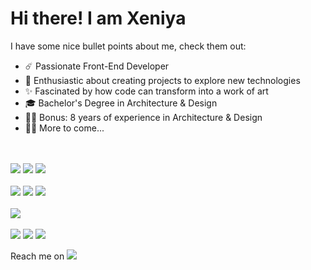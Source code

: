 # Hi there! I am Xeniya



I have some nice bullet points about me, check them out:

- :comet: Passionate Front-End Developer
- :smiling_face_with_three_hearts: Enthusiastic about creating projects to explore new technologies
- :sparkles: Fascinated by how code can transform into a work of art
- :mortar_board: Bachelor's Degree in Architecture & Design
- :woman_artist: Bonus: 8 years of experience in Architecture & Design
- :woman_technologist: More to come...




<br><br>
<img src="https://img.shields.io/badge/JavaScript-323330?style=for-the-badge&logo=javascript&logoColor=F7DF1E" />
<img src="https://img.shields.io/badge/React-20232A?style=for-the-badge&logo=react&logoColor=61DAFB" />
<img src="https://img.shields.io/badge/next%20js-000000?style=for-the-badge&logo=nextdotjs&logoColor=white" /><br><br>
<img src="https://img.shields.io/badge/Node%20js-339933?style=for-the-badge&logo=nodedotjs&logoColor=white" />
<img src="https://img.shields.io/badge/Express%20js-000000?style=for-the-badge&logo=express&logoColor=white" />
<img src="https://img.shields.io/badge/MongoDB-4EA94B?style=for-the-badge&logo=mongodb&logoColor=white" /><br><br>
<img src="https://img.shields.io/badge/Playwright-45ba4b?style=for-the-badge&logo=Playwright&logoColor=white" /><br><br>
<img src="https://img.shields.io/badge/Material%20UI-007FFF?style=for-the-badge&logo=mui&logoColor=white" />
<img src="https://img.shields.io/badge/HTML5-E34F26?style=for-the-badge&logo=html5&logoColor=white" />
<img src="https://img.shields.io/badge/CSS-1572B6?style=for-the-badge&logo=css3&logoColor=white" />




Reach me on   [<img src="https://img.shields.io/badge/LinkedIn-0077B5?style=for-the-badge&logo=linkedin&logoColor=white" />](https://www.linkedin.com/in/xeniya-dobrogorskaya/)



